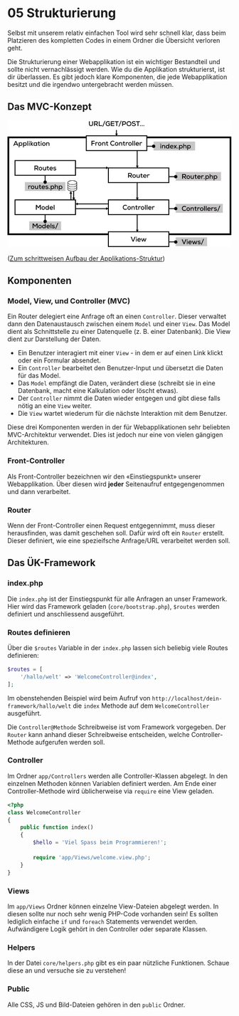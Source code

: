# 05 Strukturierung

Selbst mit unserem relativ einfachen Tool wird sehr schnell klar, dass beim Platzieren des kompletten Codes in einem Ordner die Übersicht verloren geht.

Die Strukturierung einer Webapplikation ist ein wichtiger Bestandteil und sollte nicht vernachlässigt werden. Wie du die Applikation strukturierst, ist dir überlassen. Es gibt jedoch klare Komponenten, die jede Webapplikation besitzt und die irgendwo untergebracht werden müssen.

## Das MVC-Konzept

![Szene 1](../../.gitbook/assets/09.jpg)

\([Zum schrittweisen Aufbau der Applikations-Struktur](res.md)\)

## Komponenten

### Model, View, und Controller \(MVC\)

Ein Router delegiert eine Anfrage oft an einen `Controller`. Dieser verwaltet dann den Datenaustausch zwischen einem `Model` und einer `View`. Das Model dient als Schnittstelle zu einer Datenquelle \(z. B. einer Datenbank\). Die View dient zur Darstellung der Daten.

* Ein Benutzer interagiert mit einer `View` - in dem er auf einen Link klickt oder ein Formular absendet.
* Ein `Controller` bearbeitet den Benutzer-Input und übersetzt die Daten für das Model.
* Das `Model` empfängt die Daten, verändert diese \(schreibt sie in eine Datenbank, macht eine Kalkulation oder löscht etwas\).
* Der `Controller` nimmt die Daten wieder entgegen und gibt diese falls nötig an eine `View` weiter.
* Die `View` wartet wiederum für die nächste Interaktion mit dem Benutzer.

Diese drei Komponenten werden in der für Webapplikationen sehr beliebten MVC-Architektur verwendet. Dies ist jedoch nur eine von vielen gängigen Architekturen.

### Front-Controller

Als Front-Controller bezeichnen wir den «Einstiegspunkt» unserer Webapplikation. Über diesen wird **jeder** Seitenaufruf entgegengenommen und dann verarbeitet.

### Router

Wenn der Front-Controller einen Request entgegennimmt, muss dieser herausfinden, was damit geschehen soll. Dafür wird oft ein `Router` erstellt. Dieser definiert, wie eine spezieifsche Anfrage/URL verarbeitet werden soll.

## Das ÜK-Framework

### index.php

Die `index.php` ist der Einstiegspunkt für alle Anfragen an unser Framework. Hier wird das Framework geladen \(`core/bootstrap.php`\), `$routes` werden definiert und anschliessend ausgeführt.

### Routes definieren

Über die `$routes` Variable in der `index.php` lassen sich beliebig viele Routes definieren:

```php
$routes = [
    '/hallo/welt' => 'WelcomeController@index',
];
```

Im obenstehenden Beispiel wird beim Aufruf von `http://localhost/dein-framework/hallo/welt` die `index` Methode auf dem `WelcomeController` ausgeführt.

Die `Controller@Methode` Schreibweise ist vom Framework vorgegeben. Der `Router` kann anhand dieser Schreibweise entscheiden, welche Controller-Methode aufgerufen werden soll.

### Controller

Im Ordner `app/Controllers` werden alle Controller-Klassen abgelegt. In den einzelnen Methoden können Variablen definiert werden. Am Ende einer Controller-Methode wird üblicherweise via `require` eine View geladen.

```php
<?php
class WelcomeController
{
    public function index()
    {
        $hello = 'Viel Spass beim Programmieren!';

        require 'app/Views/welcome.view.php';
    }
}
```

### Views

Im `app/Views` Ordner können einzelne View-Dateien abgelegt werden. In diesen sollte nur noch sehr wenig PHP-Code vorhanden sein! Es sollten lediglich einfache `if` und `foreach` Statements verwendet werden. Aufwändigere Logik gehört in den Controller oder separate Klassen.

### Helpers

In der Datei `core/helpers.php` gibt es ein paar nützliche Funktionen. Schaue diese an und versuche sie zu verstehen!

### Public

Alle CSS, JS und Bild-Dateien gehören in den `public` Ordner.

